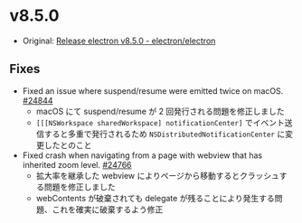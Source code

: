 # v8.5.0

- Original: [Release electron v8.5.0 - electron/electron](https://github.com/electron/electron/releases/tag/v8.5.0)

## Fixes

- Fixed an issue where suspend/resume were emitted twice on macOS. [#24844](https://github.com/electron/electron/pull/24844)
  - macOS にて suspend/resume が 2 回発行される問題を修正しました
  - `[[[NSWorkspace sharedWorkspace] notificationCenter]` でイベント送信すると多重で発行されるため `NSDistributedNotificationCenter` に変更したとのこと
- Fixed crash when navigating from a page with webview that has inherited zoom level. [#24766](https://github.com/electron/electron/pull/24766)
  - 拡大率を継承した webview によりページから移動するとクラッシュする問題を修正しました
  - webContents が破棄されても delegate が残ることにより発生する問題、これを確実に破棄するよう修正

